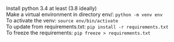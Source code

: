 Install python 3.4 at least (3.8 ideally)  
Make a virtual environment in directory env/: `python -m venv env`  
To activate the venv: `source env/bin/activate`  
To update from requirements.txt: `pip install -r requirements.txt`  
To freeze the requirements: `pip freeze > requirements.txt`  
